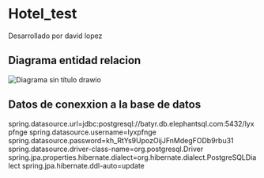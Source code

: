 # Hotel_test
Desarrollado por david lopez

## Diagrama entidad relacion


![Diagrama sin título drawio](https://github.com/DavidLopF/Hotel_test/assets/71913304/dab48ecb-0a74-4a7c-8575-fe2c3e070ada)


## Datos de conexxion a la base de datos

spring.datasource.url=jdbc:postgresql://batyr.db.elephantsql.com:5432/lyxpfnge
spring.datasource.username=lyxpfnge
spring.datasource.password=kh_RtYs9UpozOijJFnMdegFODb9rbu31
spring.datasource.driver-class-name=org.postgresql.Driver
spring.jpa.properties.hibernate.dialect=org.hibernate.dialect.PostgreSQLDialect
spring.jpa.hibernate.ddl-auto=update
